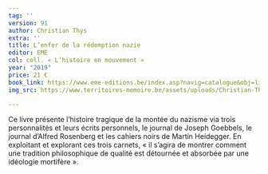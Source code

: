 ```yaml
---
tag: ''
version: 91
author: Christian Thys
extra: ''
title: L’enfer de la rédemption nazie
editor: EME
col: coll. « L’histoire en mouvement »
year: "2019"
price: 21 €
book_link: https://www.eme-editions.be/index.asp?navig=catalogue&obj=livre&no=63958
img_src: https://www.territoires-memoire.be/assets/uploads/Christian-Thys-L’enfer-de-ma-rédemption-nazie.jpg

---
```

Ce livre présente l’histoire tragique de la montée du nazisme via trois personnalités et leurs écrits personnels, le journal de Joseph Goebbels, le journal d’Alfred Rosenberg et les cahiers noirs de Martin Heidegger. En exploitant et explorant ces trois carnets, « il s’agira de montrer comment une tradition philosophique de qualité est détournée et absorbée par une idéologie mortifère ».